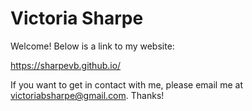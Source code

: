 # Victoria Sharpe
Welcome! Below is a link to my website:

https://sharpevb.github.io/

If you want to get in contact with me, please email me at victoriabsharpe@gmail.com.
Thanks!
